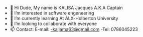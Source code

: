 - 👋 Hi Dude, My name is KALISA Jacques A.K.A Captain
- 👀 I’m interested in software engeneering
- 🌱 I’m currently learning At ALX-Holberton University
- 💞️ I’m looking to collaborate with everyone
- 📫 Contact: E-mail: -kaljama63@gmail.com
                       -Tel: 0786045223
<!---
KALISA63/KALISA63 is a ✨ special ✨ repository because its `README.md` (this file) appears on your GitHub profile.
You can click the Preview link to take a look at your changes.
--->
